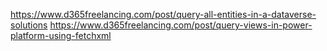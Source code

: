 https://www.d365freelancing.com/post/query-all-entities-in-a-dataverse-solutions
https://www.d365freelancing.com/post/query-views-in-power-platform-using-fetchxml